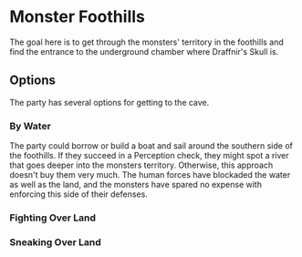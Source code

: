 # Monster Foothills
The goal here is to get through the monsters' territory in the foothills and find the entrance to the underground chamber where Draffnir's Skull is.

## Options
The party has several options for getting to the cave.

### By Water
The party could borrow or build a boat and sail around the southern side of the foothills. If they succeed in a Perception check, they might spot a river that goes deeper into the monsters territory. Otherwise, this approach doesn't buy them very much. The human forces have blockaded the water as well as the land, and the monsters have spared no expense with enforcing this side of their defenses.

### Fighting Over Land

### Sneaking Over Land
